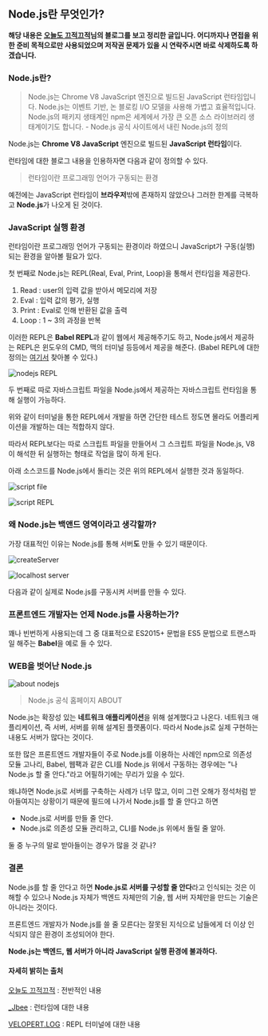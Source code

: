 ## Node.js란 무엇인가?

**해당 내용은 <a href="https://perfectacle.github.io/2017/06/18/what-is-node-js/" target="_blank">오늘도 끄적끄적</a>님의 블로그를 보고 정리한 글입니다. 어디까지나 면접을 위한 준비 목적으로만 사용되었으며 저작권 문제가 있을 시 연락주시면 바로 삭제하도록 하겠습니다.**

### Node.js란?

> Node.js는 Chrome V8 JavaScript 엔진으로 빌드된 JavaScript 런타임입니다.
> Node.js는 이벤트 기반, 논 블로킹 I/O 모델을 사용해 가볍고 효율적입니다.
> Node.js의 패키지 생태계인 npm은 세계에서 가장 큰 오픈 소스 라이브러리 생태계이기도 합니다. - Node.js 공식 사이트에서 내린 Node.js의 정의

Node.js는 **Chrome V8 JavaScript** 엔진으로 빌드된 **JavaScript 런타임**이다.

런타임에 대한 블로그 내용을 인용하자면 다음과 같이 정의할 수 있다.

> 런타임이란 프로그래밍 언어가 구동되는 환경

예전에는 JavaScript 런타임이 **브라우저**밖에 존재하지 않았으나 그러한 한계를 극복하고 **Node.js**가 나오게 된 것이다.

### JavaScript 실행 환경

런타임이란 프로그래밍 언어가 구동되는 환경이라 하였으니 JavaScript가 구동(실행)되는 환경을 알아볼 필요가 있다.

첫 번째로 Node.js는 REPL(Real, Eval, Print, Loop)을 통해서 런타임을 제공한다.

1. Read : user의 입력 값을 받아서 메모리에 저장
2. Eval : 입력 값의 평가, 실행
3. Print : Eval로 인해 반환된 값을 출력
4. Loop : 1 ~ 3의 과정을 반복

이러한 REPL은 **Babel REPL**과 같이 웹에서 제공해주기도 하고, Node.js에서 제공하는 REPL은 윈도우의 CMD, 맥의 터미널 등등에서 제공을 해준다.
(Babel REPL에 대한 정의는 <a href="http://nicholasjohnson.com/blog/what-is-babel/" target="_blank">여기서</a> 찾아볼 수 있다.)

![nodejs REPL](https://user-images.githubusercontent.com/51042546/88236882-feda7580-ccb8-11ea-9900-df0b1120bc40.png)

두 번째로 따로 자바스크립트 파일을 Node.js에서 제공하는 자바스크립트 런타임을 통해 실행이 가능하다.

위와 같이 터미널을 통한 REPL에서 개발을 하면 간단한 테스트 정도면 몰라도 어플리케이션을 개발하는 데는 적합하지 않다.

따라서 REPL보다는 따로 스크립트 파일을 만들어서 그 스크립트 파일을 Node.js, V8이 해석한 뒤 실행하는 형태로 작업을 많이 하게 된다.

아래 소스코드를 Node.js에서 돌리는 것은 위의 REPL에서 실행한 것과 동일하다.

![script file](https://user-images.githubusercontent.com/51042546/88237183-a6f03e80-ccb9-11ea-8f8d-48e174fe847c.png)

![script REPL](https://user-images.githubusercontent.com/51042546/88237219-c25b4980-ccb9-11ea-9daf-ca72b9d98a7a.png)

### 왜 Node.js는 백앤드 영역이라고 생각할까?

가장 대표적인 이유는 Node.js를 통해 서버**도** 만들 수 있기 때문이다.

![createServer](https://user-images.githubusercontent.com/51042546/88242770-30f3d380-ccc9-11ea-8325-b89c8b385b1b.png)

![localhost server](https://user-images.githubusercontent.com/51042546/88242742-1c174000-ccc9-11ea-9b27-db5f5c6949e6.png)

다음과 같이 실제로 Node.js를 구동시켜 서버를 만들 수 있다.

### 프론트엔드 개발자는 언제 Node.js를 사용하는가?

꽤나 빈번하게 사용되는데 그 중 대표적으로 ES2015+ 문법을 ES5 문법으로 트랜스파일 해주는 **Babel**을 예로 들 수 있다.

### WEB을 벗어난 Node.js

![about nodejs](https://user-images.githubusercontent.com/51042546/88242911-a8c1fe00-ccc9-11ea-9e91-09dbda29eff5.png)

> Node.js 공식 홈페이지 ABOUT

Node.js는 확장성 있는 **네트워크 애플리케이션**을 위해 설계했다고 나온다.
네트워크 애플리케이션, 즉 서버, 서버를 위해 설계된 플랫폼이다.
따라서 Node.js로 실제 구현하는 내용도 서버가 많다는 것이다.

또한 많은 프론트엔드 개발자들이 주로 Node.js를 이용하는 사례인 npm으로 의존성 모듈 고나리, Babel, 웹팩과 같은 CLI를 Node.js 위에서 구동하는 경우에는 "나 Node.js 할 줄 안다."라고 어필하기에는 무리가 있을 수 있다.

왜냐하면 Node.js로 서버를 구축하는 사례가 너무 많고, 이미 그런 오해가 정석처럼 받아들여지는 상황이기 때문에 필드에 나가서 Node.js를 할 줄 안다고 하면

- Node.js로 서버를 만들 줄 안다.
- Node.js로 의존성 모듈 관리하고, CLI를 Node.js 위에서 돌릴 줄 알아.

둘 중 누구의 말로 받아들이는 경우가 많을 것 같나?

### 결론

Node.js를 할 줄 안다고 하면 **Node.js로 서버를 구성할 줄 안다**라고 인식되는 것은 이해할 수 있으나 Node.js 자체가 백엔드 자체만의 기술, 웹 서버 자체만을 만드는 기술은 아니라는 것이다.

프론트엔드 개발자가 Node.js를 쓸 줄 모른다는 잘못된 지식으로 남들에게 더 이상 인식되지 않은 환경이 조성되어야 한다.

**Node.js는 백엔드, 웹 서버가 아니라 JavaScript 실행 환경에 불과하다.**

#### 자세히 밝히는 출처

<a href="https://perfectacle.github.io/2017/06/18/what-is-node-js/" target="_blank">오늘도 끄적끄적</a> : 전반적인 내용

<a href="https://asfirstalways.tistory.com/99" target="_blank">_Jbee</a> : 런타임에 대한 내용

<a href="https://velopert.com/235" target="_blank">VELOPERT.LOG</a> : REPL 터미널에 대한 내용